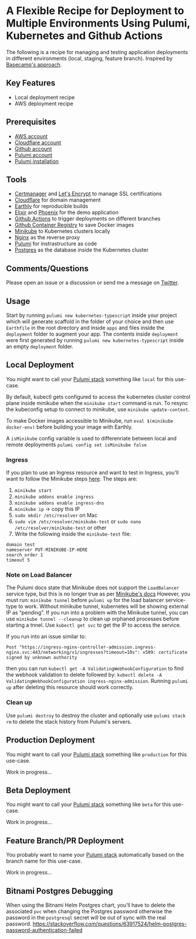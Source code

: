# A Flexible Recipe for Deployment to Multiple Environments Using Pulumi, Kubernetes and Github Actions
The following is a recipe for managing and testing application deployments in different environments (local, staging, feature branch). 
Inspired by [Basecamp's approach](https://m.signalvnoise.com/seamless-branch-deploys-with-kubernetes/).

## Key Features
- Local deployment recipe
- AWS deployment recipe

## Prerequisites
- [AWS account](https://aws.amazon.com/account/)
- [Cloudflare account](https://www.cloudflare.com/en-ca/)
- [Github account](https://github.com)
- [Pulumi account](https://www.pulumi.com/)
- [Pulumi installation](https://www.pulumi.com/docs/get-started/kubernetes/begin/)

## Tools
- [Certmanager](https://github.com/cert-manager/cert-manager) and [Let's Encrypt](https://letsencrypt.org/) to manage SSL certifications
- [Cloudflare](https://www.cloudflare.com/en-ca/) for domain management
- [Earthly](https://earthly.dev/) for reproducible builds
- [Elixir](https://elixir-lang.org/) and [Phoenix](https://www.phoenixframework.org/) for the demo application
- [Github Actions](https://github.com/features/actions) to trigger deployments on different branches
- [Github Container Registry](https://docs.github.com/en/packages/working-with-a-github-packages-registry/working-with-the-container-registry) to save Docker images
- [Minikube](https://minikube.sigs.k8s.io/docs/start/) to Kubernetes clusters locally 
- [Nginx](https://www.nginx.com/) as the reverse proxy
- [Pulumi](https://www.pulumi.com/) for instrastructure as code
- [Postgres](https://www.postgresql.org/) as the database inside the Kubernetes cluster

## Comments/Questions
Please open an issue or a discussion or send me a message on [Twitter](https://twitter.com/vinnerroy).

## Usage
Start by running `pulumi new kubernetes-typescript` inside your project which will generate scaffold in the folder of your choice and then use `Earthfile` in the root directory and inside `apps` and files inside the `deployment` folder to augment your app. The contents inside `deployment` were first generated by running `pulumi new kubernetes-typescript` inside an empty `deployment` folder.

## Local Deployment
You might want to call your [Pulumi stack](https://www.pulumi.com/docs/intro/concepts/stack/) something like `local` for this use-case.

By default, kubectl gets configured to access the kubernetes cluster control plane inside minikube when the `minikube start` command is run.
To resync the kubeconfig setup to connect to minikube, use `minikube update-context`.

To make Docker images accessible to Minikube, run `eval $(minikube docker-env)` before building your image with Earthly.

A `isMinikube` config variable is used to differenriate between local and remote deployments
`pulumi config set isMinikube false`


### Ingress
If you plan to use an Ingress resource and want to test in Ingress, you'll want to follow the Minikube steps [here](https://minikube.sigs.k8s.io/docs/handbook/addons/ingress-dns/).
The steps are:
1. `minikube start`
2. `minikube addons enable ingress`
3. `minikube addons enable ingress-dns`
4. `minikube ip` -> copy this IP
5. `sudo mkdir /etc/resolver` on Mac
5. `sudo vim /etc/resolver/minikube-test` or `sudo nano /etc/resolver/minikube-test` or other
6. Write the following inside the `minikube-test` file:
```
domain test
nameserver PUT-MINIKUBE-IP-HERE
search_order 1
timeout 5
```

### Note on Load Balancer
The Pulumi docs state that Minikube does not support the `LoadBalancer` service type, but this is no longer true as per [Minikube's docs](https://minikube.sigs.k8s.io/docs/handbook/accessing/#loadbalancer-access)
However, you must run: `minikube tunnel` before `pulumi up` for the load balancer service-type to work. Without minikube tunnel, kubernetes will be showing external IP as “pending”.
If you run into a problem with the Minikube tunnel, you can use `minikube tunnel --cleanup` to clean up orphaned processes before starting a tnnel.
Use `kubectl get svc` to get the IP to access the service.

If you run into an issue similar to: 
```
Post "https://ingress-nginx-controller-admission.ingress-nginx.svc:443/networking/v1/ingresses?timeout=10s": x509: certificate signed by unknown authority
```
then you can run `kubectl get -A ValidatingWebhookConfiguration` to find the webhook validation to delete followed by:
`kubectl delete -A ValidatingWebhookConfiguration ingress-nginx-admission`. Running `pulumi up` after deleting this resource should work correctly.

### Clean up
Use `pulumi destroy` to destroy the cluster and optionally use `pulumi stack rm` to delete the stack history from Pulumi's servers.

## Production Deployment
You might want to call your [Pulumi stack](https://www.pulumi.com/docs/intro/concepts/stack/) something like `production` for this use-case.

Work in progress...

## Beta Deployment
You might want to call your [Pulumi stack](https://www.pulumi.com/docs/intro/concepts/stack/) something like `beta` for this use-case.

Work in progress...

## Feature Branch/PR Deployment
You probably want to name your [Pulumi stack](https://www.pulumi.com/docs/intro/concepts/stack/) automatically based on the branch name for this use-case.

Work in progress...


## Bitnami Postgres Debugging
When using the Bitnami Helm Postgres chart, you'll have to delete the associated `pvc` when changing the Postgres password otherwise the password in the `postgresql` secret will be out of sync with the real password.
https://stackoverflow.com/questions/63917524/helm-postgres-password-authentication-failed